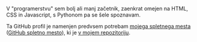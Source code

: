 V "programerstvu" sem bolj ali manj začetnik, zaenkrat omejen na HTML, CSS in Javascript, s Pythonom pa se šele spoznavam.

Ta GitHub profil je namenjen predvsem potrebam <a href="janezpavelzebovec.net/" target="_blank" rel="noopener noreferrer">mojega spletnega mesta</a> (<a href="janezpavelzebovec.github.io" target="_blank" rel="noopener noreferrer">GitHub spletno mesto</a>), ki je <a href="github.com/janezpavelzebovec/janezpavelzebovec.github.io" target="_blank" rel="noopener noreferrer">v mojem repozitoriju</a>.
